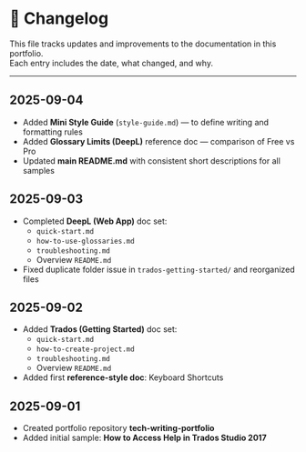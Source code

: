 # 📜 Changelog

This file tracks updates and improvements to the documentation in this portfolio.  
Each entry includes the date, what changed, and why.

---

## 2025-09-04
- Added **Mini Style Guide** (`style-guide.md`) — to define writing and formatting rules  
- Added **Glossary Limits (DeepL)** reference doc — comparison of Free vs Pro  
- Updated **main README.md** with consistent short descriptions for all samples

## 2025-09-03
- Completed **DeepL (Web App)** doc set:
  - `quick-start.md`
  - `how-to-use-glossaries.md`
  - `troubleshooting.md`
  - Overview `README.md`
- Fixed duplicate folder issue in `trados-getting-started/` and reorganized files

## 2025-09-02
- Added **Trados (Getting Started)** doc set:
  - `quick-start.md`
  - `how-to-create-project.md`
  - `troubleshooting.md`
  - Overview `README.md`
- Added first **reference-style doc**: Keyboard Shortcuts

## 2025-09-01
- Created portfolio repository **tech-writing-portfolio**  
- Added initial sample: **How to Access Help in Trados Studio 2017**
